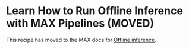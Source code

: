 # Learn How to Run Offline Inference with MAX Pipelines (MOVED)

This recipe has moved to the MAX docs for [Offline inference](https://docs.modular.com/max/serve/offline-inference/).
